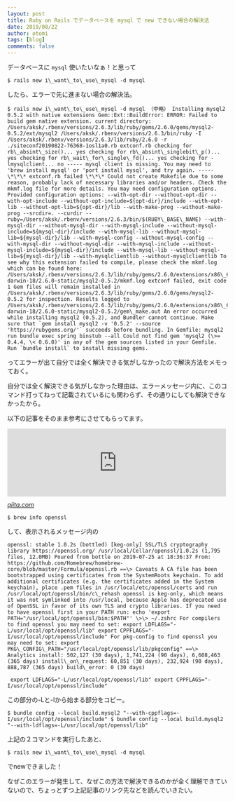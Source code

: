 ```yaml
---
layout: post
title: Ruby on Rails でデータベースを mysql で new できない場合の解決法
date: 2019/08/22
author: otomi
tags: [blog]
comments: false
---
```


データベースに `mysql` 使いたいなぁ！と思って

    $ rails new i\_want\_to\_use\_mysql -d mysql 

したら、エラーで先に進まない場合の解決法。

<!-- more -->

    $ rails new i\_want\_to\_use\_mysql -d mysql （中略） Installing mysql2 0.5.2 with native extensions Gem::Ext::BuildError: ERROR: Failed to build gem native extension. current directory: /Users/aksk/.rbenv/versions/2.6.3/lib/ruby/gems/2.6.0/gems/mysql2-0.5.2/ext/mysql2 /Users/aksk/.rbenv/versions/2.6.3/bin/ruby -I /Users/aksk/.rbenv/versions/2.6.3/lib/ruby/2.6.0 -r ./siteconf20190822-76368-1osl1a0.rb extconf.rb checking for rb\_absint\_size()... yes checking for rb\_absint\_singlebit\_p()... yes checking for rb\_wait\_for\_single\_fd()... yes checking for -lmysqlclient... no ----- mysql client is missing. You may need to 'brew install mysql' or 'port install mysql', and try again. ----- \*\*\* extconf.rb failed \*\*\* Could not create Makefile due to some reason, probably lack of necessary libraries and/or headers. Check the mkmf.log file for more details. You may need configuration options. Provided configuration options: --with-opt-dir --without-opt-dir --with-opt-include --without-opt-include=${opt-dir}/include --with-opt-lib --without-opt-lib=${opt-dir}/lib --with-make-prog --without-make-prog --srcdir=. --curdir --ruby=/Users/aksk/.rbenv/versions/2.6.3/bin/$(RUBY\_BASE\_NAME) --with-mysql-dir --without-mysql-dir --with-mysql-include --without-mysql-include=${mysql-dir}/include --with-mysql-lib --without-mysql-lib=${mysql-dir}/lib --with-mysql-config --without-mysql-config --with-mysql-dir --without-mysql-dir --with-mysql-include --without-mysql-include=${mysql-dir}/include --with-mysql-lib --without-mysql-lib=${mysql-dir}/lib --with-mysqlclientlib --without-mysqlclientlib To see why this extension failed to compile, please check the mkmf.log which can be found here: /Users/aksk/.rbenv/versions/2.6.3/lib/ruby/gems/2.6.0/extensions/x86\_64-darwin-18/2.6.0-static/mysql2-0.5.2/mkmf.log extconf failed, exit code 1 Gem files will remain installed in /Users/aksk/.rbenv/versions/2.6.3/lib/ruby/gems/2.6.0/gems/mysql2-0.5.2 for inspection. Results logged to /Users/aksk/.rbenv/versions/2.6.3/lib/ruby/gems/2.6.0/extensions/x86\_64-darwin-18/2.6.0-static/mysql2-0.5.2/gem\_make.out An error occurred while installing mysql2 (0.5.2), and Bundler cannot continue. Make sure that `gem install mysql2 -v '0.5.2' --source 'https://rubygems.org/'` succeeds before bundling. In Gemfile: mysql2 run bundle exec spring binstub --all Could not find gem 'mysql2 (\>= 0.4.4, \< 0.6.0)' in any of the gem sources listed in your Gemfile. Run `bundle install` to install missing gems.

ってエラーが出て自分では全く解決できる気がしなかったので解決方法をメモっておく。

自分では全く解決できる気がしなかった理由は、エラーメッセージ内に、このコマンド打ってねって記載されているにも関わらず、その通りにしても解決できなかったから。

以下の記事をそのまま参考にさせてもらってます。

<iframe src="https://hatenablog-parts.com/embed?url=https%3A%2F%2Fqiita.com%2Ffukudakumi%2Fitems%2F463a39406ce713396403" title="【Rails】MySQL2がbundle installできない時の対応方法 - Qiita" class="embed-card embed-webcard" scrolling="no" frameborder="0" style="display: block; width: 100%; height: 155px; max-width: 500px; margin: 10px 0px;"></iframe><cite class="hatena-citation"><a href="https://qiita.com/fukudakumi/items/463a39406ce713396403">qiita.com</a></cite>

    $ brew info openssl

して、表示されるメッセージ内の

    openssl: stable 1.0.2s (bottled) [keg-only] SSL/TLS cryptography library https://openssl.org/ /usr/local/Cellar/openssl/1.0.2s (1,795 files, 12.0MB) Poured from bottle on 2019-07-25 at 18:36:37 From: https://github.com/Homebrew/homebrew-core/blob/master/Formula/openssl.rb ==\> Caveats A CA file has been bootstrapped using certificates from the SystemRoots keychain. To add additional certificates (e.g. the certificates added in the System keychain), place .pem files in /usr/local/etc/openssl/certs and run /usr/local/opt/openssl/bin/c\_rehash openssl is keg-only, which means it was not symlinked into /usr/local, because Apple has deprecated use of OpenSSL in favor of its own TLS and crypto libraries. If you need to have openssl first in your PATH run: echo 'export PATH="/usr/local/opt/openssl/bin:$PATH"' \>\> ~/.zshrc For compilers to find openssl you may need to set: export LDFLAGS="-L/usr/local/opt/openssl/lib" export CPPFLAGS="-I/usr/local/opt/openssl/include" For pkg-config to find openssl you may need to set: export PKG\_CONFIG\_PATH="/usr/local/opt/openssl/lib/pkgconfig" ==\> Analytics install: 502,127 (30 days), 1,741,224 (90 days), 6,608,463 (365 days) install\_on\_request: 60,851 (30 days), 232,924 (90 days), 888,787 (365 days) build\_error: 0 (30 days)

     export LDFLAGS="-L/usr/local/opt/openssl/lib" export CPPFLAGS="-I/usr/local/opt/openssl/include"

この部分の-Lと-Iから始まる部分をコピー。

    $ bundle config --local build.mysql2 "--with-cppflags=-I/usr/local/opt/openssl/include" $ bundle config --local build.mysql2 "--with-ldflags=-L/usr/local/opt/openssl/lib"

上記の２コマンドを実行したあと、

    $ rails new i\_want\_to\_use\_mysql -d mysql 

でnewできました！

なぜこのエラーが発生して、なぜこの方法で解決できるのかが全く理解できていないので、ちょっとずつ上記記事のリンク先などを読んでいきたい。
